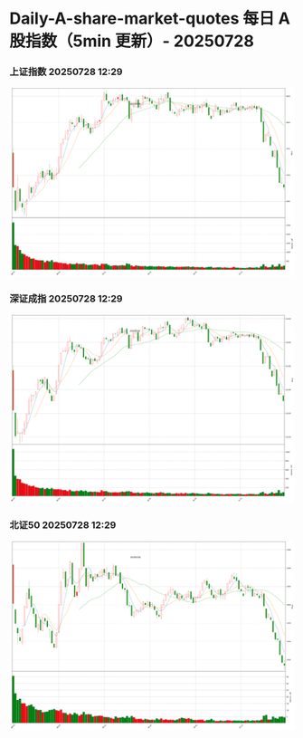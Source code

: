 
# Daily-A-share-market-quotes 每日 A 股指数（5min 更新）- 20250728

### 上证指数 20250728 12:29
![](./fig/2025/7/20250728-sh000001.png)

### 深证成指 20250728 12:29
![](./fig/2025/7/20250728-sz399001.png)

### 北证50 20250728 12:29
![](./fig/2025/7/20250728-bj899050.png)
